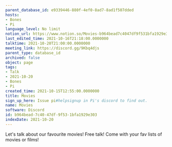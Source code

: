 ```yaml
---
parent_database_id: e9339446-880f-4ef0-8ad7-8ad1f507dded
hosts:
- Bones
- Pi
language_level: No limit
notion_url: https://www.notion.so/Movies-b964bead7c4047df9f531bfa1929e303
last_edited_time: 2021-10-16T21:18:00.0000000
talktime: 2021-10-20T21:00:00.0000000
meeting_link: https://discord.gg/9Kbq4djs
parent_type: database_id
archived: false
object: page
tags:
- Talk
- 2021-10-20
- Bones
- Pi
created_time: 2021-10-15T12:55:00.0000000
title: Movies
sign_up_here: Issue pi#helpsignup in Pi's discord to find out.
name: Movies
software: Discord
id: b964bead-7c40-47df-9f53-1bfa1929e303
indexDate: 2021-10-20
---
```


Let's talk about our favourite movies!
Free talk! Come with your fav lists of movies or films!


